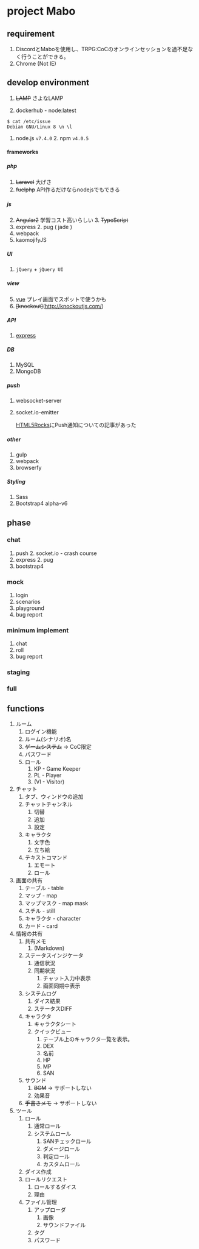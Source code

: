 # project Mabo

## requirement

1. DiscordとMaboを使用し、TRPG:CoCのオンラインセッションを過不足なく行うことができる。
1. Chrome (Not IE)

## develop environment
1. ~~LAMP~~ さよなLAMP

1. dockerhub - node:latest
```
$ cat /etc/issue
Debian GNU/Linux 8 \n \l
```
1. node.js `v7.4.0`
	2. npm `v4.0.5`

#### frameworks
##### php
1. ~~Laravel~~ 大げさ
1. ~~fuelphp~~ API作るだけならnodejsでもできる
##### js
2. ~~Angular2~~ 学習コスト高いらしい
	3. ~~TypeScript~~
1. express
	2. pug ( jade )
1. webpack
1. kaomojifyJS
##### UI
1. `jQuery` + `jQuery UI`
##### view
5. [vue](https://jp.vuejs.org/) プレイ画面でスポットで使うかも
4. ~~[knockout]~~(http://knockoutjs.com/) 
##### API
1. [express](http://expressjs.com/)
##### DB
1. MySQL
1. MongoDB
##### push
1. websocket-server
2. socket.io-emitter

	[HTML5Rocks](https://www.html5rocks.com/ja/tutorials/websockets/basics/)にPush通知についての記事があった
##### other
1. gulp
2. webpack
3. browserfy
##### Styling
1. Sass
1. Bootstrap4 alpha-v6

## phase

### chat
1. push
	2. socket.io - crash course
1. express
	2. pug
1. bootstrap4

### mock
1. login
2. scenarios
3. playground
4. bug report

### minimum implement
1. chat
2. roll
3. bug report

### staging

### full

## functions

1. ルーム
    1. ログイン機能
    1. ルーム(シナリオ)名
    1. ~~ゲームシステム~~ → CoC限定
    1. パスワード
    1. ロール
        1. KP - Game Keeper
        1. PL - Player
        1. (VI - Visitor)
1. チャット
    1. タブ、ウィンドウの追加
    1. チャットチャンネル
        1. 切替
        1. 追加
        1. 設定
    1. キャラクタ
        1. 文字色
        1. 立ち絵
    1. テキストコマンド
        1. エモート
        1. ロール
1. 画面の共有
    1. テーブル - table
    1. マップ - map
    1. マップマスク - map mask
    1. スチル - still
    1. キャラクタ - character
    1. カード - card
1. 情報の共有
    1. 共有メモ
        1. (Markdown)
    1. ステータスインジケータ
        1. 通信状況
        1. 同期状況
            1. チャット入力中表示
            1. 画面同期中表示
    1. システムログ
        1. ダイス結果
        1. ステータスDIFF
    1. キャラクタ
        1. キャラクタシート
        1. クイックビュー
            1. テーブル上のキャラクタ一覧を表示。
            1. DEX
            1. 名前
            1. HP
            1. MP
            1. SAN
    1. サウンド
        1. ~~BGM~~ → サポートしない
        1. 効果音
    1. ~~手書きメモ~~ → サポートしない
1. ツール
    1. ロール
        1. 通常ロール
        1. システムロール
            1. SANチェックロール
            1. ダメージロール
            1. 判定ロール
            1. カスタムロール
    1. ダイス作成
    1. ロールリクエスト
        1. ロールするダイス
        1. 理由
    1. ファイル管理
        1. アップローダ
            1. 画像
            1. サウンドファイル
        1. タグ
        1. パスワード